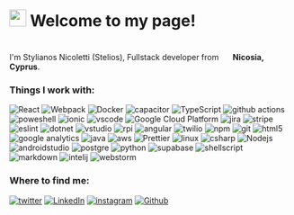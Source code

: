 <h1><img src="https://emojis.slackmojis.com/emojis/images/1531849430/4246/blob-sunglasses.gif?1531849430" width="30"/> Welcome to my page!</h1>


<p> </br> I'm Stylianos Nicoletti (Stelios), Fullstack developer from <img src="https://cdn-icons-png.flaticon.com/512/299/299946.png" width="17"/> <b>Nicosia, Cyprus</b>. </p>
<h3>Things I work with:</h3>
<p>
  <img alt="React" src="https://img.shields.io/badge/-React-45b8d8?style=flat-square&logo=react&logoColor=white" />
  <img alt="Webpack" src="https://img.shields.io/badge/-Webpack-8DD6F9?style=flat-square&logo=webpack&logoColor=white" /> 
  <img alt="Docker" src="https://img.shields.io/badge/-Docker-46a2f1?style=flat-square&logo=docker&logoColor=white" />
  <img alt="capacitor" src="https://img.shields.io/badge/Capacitor-119EFF?style=flat-square&logo=Capacitor&logoColor=white" />
  <img alt="TypeScript" src="https://img.shields.io/badge/-TypeScript-007ACC?style=flat-square&logo=typescript&logoColor=white" />
  <img alt="github actions" src="https://img.shields.io/badge/-Github_Actions-2088FF?style=flat-square&logo=github-actions&logoColor=white" />
  <img alt="poweshell" src="https://img.shields.io/badge/powershell-5391FE?style=flat-square&logo=powershell&logoColor=white" />
  <img alt="ionic" src="https://img.shields.io/badge/Ionic-3880FF?style=flat-square&logo=ionic&logoColor=white" />
  <img alt="vscode" src="https://img.shields.io/badge/Visual_Studio_Code-0078D4?style=flat-square&logo=visual%20studio%20code&logoColor=white" />
  <img alt="Google Cloud Platform" src="https://img.shields.io/badge/-Google_Cloud_Platform-1a73e8?style=flat-square&logo=google-cloud&logoColor=white" />
  <img alt="jira" src="https://img.shields.io/badge/Jira-0052CC?style=flat-square&logo=Jira&logoColor=white" />
  <img alt="stripe" src="https://img.shields.io/badge/Stripe-626CD9?style=flat-square&logo=Stripe&logoColor=white" />
  <img alt="eslint" src="https://img.shields.io/badge/eslint-3A33D1?style=flat-square&logo=eslint&logoColor=white" />
  <img alt="dotnet" src="https://img.shields.io/badge/.NET-5C2D91?style=flat-square&logo=.net&logoColor=white" />
  <img alt="vstudio" src="https://img.shields.io/badge/Visual_Studio-5C2D91?style=flat-square&logo=visual%20studio&logoColor=white" />
  <img alt="rpi" src="https://img.shields.io/badge/Raspberry%20Pi-A22846?style=flat-square&logo=Raspberry%20Pi&logoColor=white" />
  <img alt="angular" src="https://img.shields.io/badge/-Angular-DD0031?style=flat-square&logo=angular&logoColor=white" />
  <img alt="twilio" src="https://img.shields.io/badge/Twilio-F22F46?style=flat-square&logo=Twilio&logoColor=white" />
  <img alt="npm" src="https://img.shields.io/badge/-NPM-CB3837?style=flat-square&logo=npm&logoColor=white" />
  <img alt="git" src="https://img.shields.io/badge/-Git-F05032?style=flat-square&logo=git&logoColor=white" />
  <img alt="html5" src="https://img.shields.io/badge/-HTML5-E34F26?style=flat-square&logo=html5&logoColor=white" />
  <img alt="google analytics" src="https://img.shields.io/badge/Google%20Analytics-E37400?style=flat-square&logo=google%20analytics&logoColor=white" />
  <img alt="java" src="https://img.shields.io/badge/Java-ED8B00?style=flat-square&logo=openjdk&logoColor=white" />
  <img alt="aws" src="https://img.shields.io/badge/Amazon_AWS-FF9900?style=flat-square&logo=amazonaws&logoColor=white" />
  <img alt="Prettier" src="https://img.shields.io/badge/-Prettier-F7B93E?style=flat-square&logo=prettier&logoColor=white" />
  <img alt="linux" src="https://img.shields.io/badge/Linux-FCC624?style=flat-square&logo=linux&logoColor=white" />
  <img alt="csharp" src="https://img.shields.io/badge/C%23-239120?style=flat-square&logo=c-sharp&logoColor=white" />
  <img alt="Nodejs" src="https://img.shields.io/badge/-Nodejs-43853d?style=flat-square&logo=Node.js&logoColor=white" />
  <img alt="androidstudio" src="https://img.shields.io/badge/Android_Studio-3DDC84?style=flat-square&logo=android-studio&logoColor=white" />
  <img alt="postgre" src="https://img.shields.io/badge/PostgreSQL-316192?style=flat-square&logo=postgresql&logoColor=white" />
  <img alt="python" src="https://img.shields.io/badge/Python-14354C?style=flat-square&logo=python&logoColor=white" />
  <img alt="supabase" src="https://img.shields.io/badge/Supabase-181818?style=flat-square&logo=supabase&logoColor=white" />
  <img alt="shellscript" src="https://img.shields.io/badge/Shell_Script-121011?style=flat-square&logo=gnu-bash&logoColor=white" />
  <img alt="markdown" src="https://img.shields.io/badge/Markdown-000000?style=flat-square&logo=markdown&logoColor=white" />
  <img alt="intelij" src="https://img.shields.io/badge/IntelliJ_IDEA-000000.svg?style=flat-square&logo=intellij-idea&logoColor=white" />
  <img alt="webstorm" src="https://img.shields.io/badge/WebStorm-000000?style=flat-square&logo=WebStorm&logoColor=white" />

</p>
<h3>Where to find me:</h3>
<p>
  <a href="https://twitter.com/stelios_nic" target="_blank"><img alt="twitter" src="https://img.shields.io/badge/Twitter-1DA1F2?style=for-the-badge&logo=twitter&logoColor=white" /></a>
  <a href="https://www.linkedin.com/in/stylianos-nicoletti-906970115" target="_blank"><img alt="LinkedIn" src="https://img.shields.io/badge/linkedin-%230077B5.svg?&style=for-the-badge&logo=linkedin&logoColor=white" /></a> 
  <a href="https://www.instagram.com/stelios.nicoletti" target="_blank"><img alt="instagram" src="https://img.shields.io/badge/Instagram-E4405F?style=for-the-badge&logo=instagram&logoColor=white" /></a> 
  <a href="https://github.com/stylianosnicoletti" target="_blank"><img alt="Github" src="https://img.shields.io/badge/GitHub-%2312100E.svg?&style=for-the-badge&logo=Github&logoColor=white" /></a>
</p>
